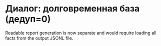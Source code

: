 # Диалог: долговременная база (дедуп=0)

Readable report generation is now separate and would require loading all facts from the output JSONL file.